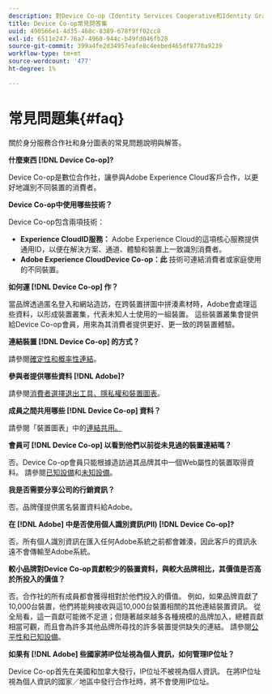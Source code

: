 ```yaml
---
description: 對Device Co-op（Identity Services Cooperative和Identity Graph）的常見問題的解答。
title: Device Co-op常見問答集
uuid: 490566e1-4d35-468c-8389-678f9ff02cc8
exl-id: 6511e247-76a7-4960-944c-b49fd046fb28
source-git-commit: 399a4fe2d34957eafe8c4eebed465df8770a9239
workflow-type: tm+mt
source-wordcount: '477'
ht-degree: 1%

---
```


# 常見問題集{#faq}

關於身分服務合作社和身分圖表的常見問題說明與解答。

**什麼東西 [!DNL Device Co-op]?**

Device Co-op是數位合作社，讓參與Adobe Experience Cloud客戶合作，以更好地識別不同裝置的消費者。

**Device Co-op中使用哪些技術？**

Device Co-op包含兩項技術：

* **Experience CloudID服務：** Adobe Experience Cloud的這項核心服務提供通用ID，以便在解決方案、通道、體驗和裝置上一致識別消費者。
* **Adobe Experience CloudDevice Co-op：此** 技術可連結消費者或家庭使用的不同裝置。

**如何運 [!DNL Device Co-op] 作？**

當品牌透過匿名登入和網站造訪，在跨裝置拼圖中拼湊素材時，Adobe會處理這些資料，以形成裝置叢集，代表未知人士使用的一組裝置。 這些裝置叢集會提供給Device Co-op會員，用來為其消費者提供更好、更一致的跨裝置體驗。

**連結裝置 [!DNL Device Co-op] 的方式？**

請參閱[確定性和概率性連結](processes/links.md#concept-58bb7ab25f904f5f98d645e35205c931)。

**參與者提供哪些資料 [!DNL Adobe]?**

請參閱[消費者選擇退出工具、隱私權和裝置圖表](privacy.md#concept-fa1346e6b95a484eaeafc9bebe3cd6be)。

**成員之間共用哪些 [!DNL Device Co-op] 資料？**

請參閱「裝置圖表」中的[連結共用。](processes/link-sharing.md#concept-7168053105a94649a3f092d375d79eaf)

<!--
Removed at Asa's request.
<p><b>What does <span class="keyword"> Adobe </span> see via the <span class="wintitle"> Device Graph </span>?</b> </p>
<p>Adobe can see which devices are most likely being used by the same person, using probabilistic and deterministic device graph algorithms. This match between a group of devices and a person is really two numbers that are linked to each other. One number represents a group of devices believed to belong to the same person while the other number represents a person. Adobe makes this linked device information available to consumers as well, so they can correct misinformation and/or opt-out one or all devices from the Device Co-op. </p>
-->

**會員可 [!DNL Device Co-op] 以看到他們以前從未見過的裝置連結嗎？**

否。Device Co-op會員只能根據造訪過其品牌其中一個Web屬性的裝置取得資料。 請參閱[已知設備](processes/known-device.md#concept-8e87c276819a48bfac5cef10b45216d1)和[未知設備](processes/unknown-device.md#concept-95090d341cdc4c22ba4319d79d8f6e40)。

**我是否需要分享公司的行銷資訊？**

否。品牌僅提供匿名裝置資料給Adobe。

**在 [!DNL Adobe] 中是否使用個人識別資訊(PII) [!DNL Device Co-op]?**

否。所有個人識別資訊在匯入任何Adobe系統之前都會雜湊，因此客戶的資訊永遠不會傳輸至Adobe系統。

**較小品牌對Device Co-op貢獻較少的裝置資料，與較大品牌相比，其價值是否高於所投入的價值？**

否。合作社的所有成員都會獲得相對於他們投入的價值。 例如，如果品牌貢獻了10,000台裝置，他們將能夠接收與這10,000台裝置相關的其他連結裝置資訊。 從全局看，這一貢獻可能微不足道；但隨著越來越多各種規模的品牌加入，總體貢獻相當可觀，而且會為許多其他品牌所尋找的許多裝置提供缺失的連結。 請參閱[公平性和已知設備](processes/known-device.md#section-0543188729d845d6b95db70b8b25e9f8)。

**如果有 [!DNL Adobe] 些國家將IP位址視為個人資訊，如何管理IP位址？**

Device Co-op首先在美國和加拿大發行，IP位址不被視為個人資訊。 在將IP位址視為個人資訊的國家／地區中發行合作社時，將不會使用IP位址。
